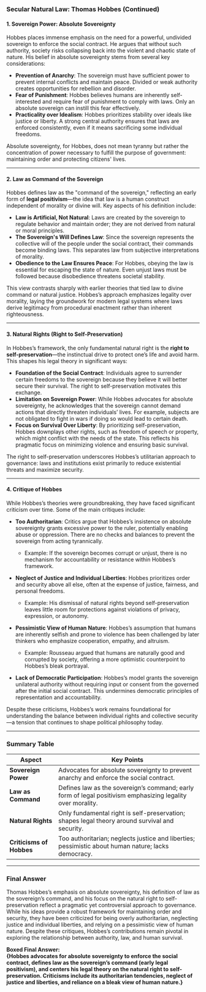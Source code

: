 ### Secular Natural Law: Thomas Hobbes (Continued)

#### 1. **Sovereign Power: Absolute Sovereignty**
Hobbes places immense emphasis on the need for a powerful, undivided sovereign to enforce the social contract. He argues that without such authority, society risks collapsing back into the violent and chaotic state of nature. His belief in absolute sovereignty stems from several key considerations:

- **Prevention of Anarchy**: The sovereign must have sufficient power to prevent internal conflicts and maintain peace. Divided or weak authority creates opportunities for rebellion and disorder.
- **Fear of Punishment**: Hobbes believes humans are inherently self-interested and require fear of punishment to comply with laws. Only an absolute sovereign can instill this fear effectively.
- **Practicality over Idealism**: Hobbes prioritizes stability over ideals like justice or liberty. A strong central authority ensures that laws are enforced consistently, even if it means sacrificing some individual freedoms.

Absolute sovereignty, for Hobbes, does not mean tyranny but rather the concentration of power necessary to fulfill the purpose of government: maintaining order and protecting citizens' lives.

---

#### 2. **Law as Command of the Sovereign**
Hobbes defines law as the "command of the sovereign," reflecting an early form of **legal positivism**—the idea that law is a human construct independent of morality or divine will. Key aspects of his definition include:

- **Law is Artificial, Not Natural**: Laws are created by the sovereign to regulate behavior and maintain order; they are not derived from natural or moral principles.
- **The Sovereign's Will Defines Law**: Since the sovereign represents the collective will of the people under the social contract, their commands become binding laws. This separates law from subjective interpretations of morality.
- **Obedience to the Law Ensures Peace**: For Hobbes, obeying the law is essential for escaping the state of nature. Even unjust laws must be followed because disobedience threatens societal stability.

This view contrasts sharply with earlier theories that tied law to divine command or natural justice. Hobbes’s approach emphasizes legality over morality, laying the groundwork for modern legal systems where laws derive legitimacy from procedural enactment rather than inherent righteousness.

---

#### 3. **Natural Rights (Right to Self-Preservation)**
In Hobbes’s framework, the only fundamental natural right is the **right to self-preservation**—the instinctual drive to protect one’s life and avoid harm. This shapes his legal theory in significant ways:

- **Foundation of the Social Contract**: Individuals agree to surrender certain freedoms to the sovereign because they believe it will better secure their survival. The right to self-preservation motivates this exchange.
- **Limitation on Sovereign Power**: While Hobbes advocates for absolute sovereignty, he acknowledges that the sovereign cannot demand actions that directly threaten individuals’ lives. For example, subjects are not obligated to fight in wars if doing so would lead to certain death.
- **Focus on Survival Over Liberty**: By prioritizing self-preservation, Hobbes downplays other rights, such as freedom of speech or property, which might conflict with the needs of the state. This reflects his pragmatic focus on minimizing violence and ensuring basic survival.

The right to self-preservation underscores Hobbes’s utilitarian approach to governance: laws and institutions exist primarily to reduce existential threats and maximize security.

---

#### 4. **Critique of Hobbes**
While Hobbes’s theories were groundbreaking, they have faced significant criticism over time. Some of the main critiques include:

- **Too Authoritarian**: Critics argue that Hobbes’s insistence on absolute sovereignty grants excessive power to the ruler, potentially enabling abuse or oppression. There are no checks and balances to prevent the sovereign from acting tyrannically.
  - Example: If the sovereign becomes corrupt or unjust, there is no mechanism for accountability or resistance within Hobbes’s framework.
  
- **Neglect of Justice and Individual Liberties**: Hobbes prioritizes order and security above all else, often at the expense of justice, fairness, and personal freedoms.
  - Example: His dismissal of natural rights beyond self-preservation leaves little room for protections against violations of privacy, expression, or autonomy.
  
- **Pessimistic View of Human Nature**: Hobbes’s assumption that humans are inherently selfish and prone to violence has been challenged by later thinkers who emphasize cooperation, empathy, and altruism.
  - Example: Rousseau argued that humans are naturally good and corrupted by society, offering a more optimistic counterpoint to Hobbes’s bleak portrayal.

- **Lack of Democratic Participation**: Hobbes’s model grants the sovereign unilateral authority without requiring input or consent from the governed after the initial social contract. This undermines democratic principles of representation and accountability.

Despite these criticisms, Hobbes’s work remains foundational for understanding the balance between individual rights and collective security—a tension that continues to shape political philosophy today.

---

### Summary Table

| Aspect                       | Key Points                                                                                         |
|------------------------------|---------------------------------------------------------------------------------------------------|
| **Sovereign Power**          | Advocates for absolute sovereignty to prevent anarchy and enforce the social contract.            |
| **Law as Command**           | Defines law as the sovereign’s command; early form of legal positivism emphasizing legality over morality. |
| **Natural Rights**           | Only fundamental right is self-preservation; shapes legal theory around survival and security.     |
| **Criticisms of Hobbes**     | Too authoritarian; neglects justice and liberties; pessimistic about human nature; lacks democracy. |

---

### Final Answer
Thomas Hobbes’s emphasis on absolute sovereignty, his definition of law as the sovereign’s command, and his focus on the natural right to self-preservation reflect a pragmatic yet controversial approach to governance. While his ideas provide a robust framework for maintaining order and security, they have been criticized for being overly authoritarian, neglecting justice and individual liberties, and relying on a pessimistic view of human nature. Despite these critiques, Hobbes’s contributions remain pivotal in exploring the relationship between authority, law, and human survival.

**Boxed Final Answer:**  
**{Hobbes advocates for absolute sovereignty to enforce the social contract, defines law as the sovereign’s command (early legal positivism), and centers his legal theory on the natural right to self-preservation. Criticisms include its authoritarian tendencies, neglect of justice and liberties, and reliance on a bleak view of human nature.}**